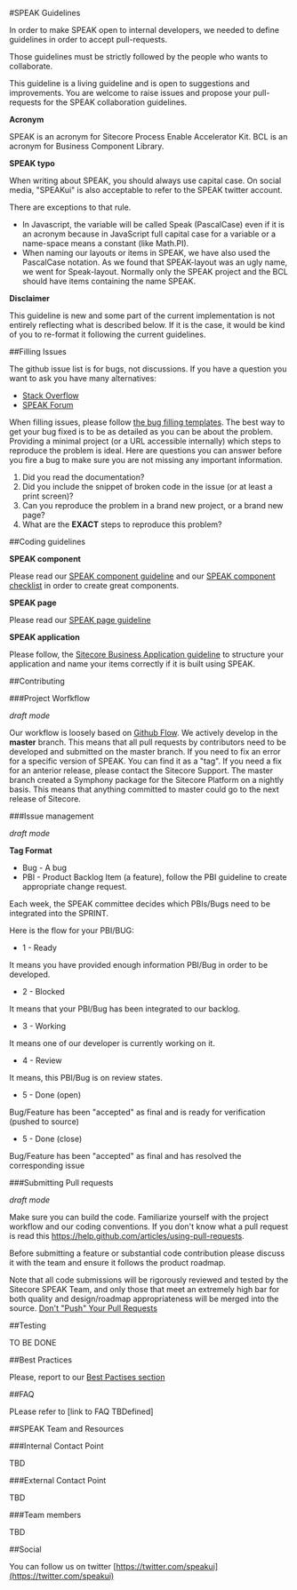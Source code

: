 #SPEAK Guidelines

In order to make SPEAK open to internal developers, we needed to define guidelines in order to accept pull-requests.

Those guidelines must be strictly followed by the people who wants to collaborate.

This guideline is a living guideline and is open to suggestions and improvements. You are welcome to raise issues and propose your pull-requests for the SPEAK collaboration guidelines.

**Acronym**

SPEAK is an acronym for Sitecore Process Enable Accelerator Kit.
BCL is an acronym for Business Component Library.


**SPEAK typo**

When writing about SPEAK, you should always use capital case. On social media, "SPEAKui" is also acceptable to refer to the SPEAK twitter account.

There are exceptions to that rule.

- In Javascript, the variable will be called Speak (PascalCase) even if it is an acronym because in JavaScript full capital case for a variable or a name-space means a constant (like Math.PI).
- When naming our layouts or items in SPEAK, we have also used the PascalCase notation. As we found that SPEAK-layout was an ugly name, we went for Speak-layout. Normally only the SPEAK project and the BCL should have items containing the name SPEAK.


**Disclaimer**

This guideline is new and some part of the current implementation is not entirely reflecting what is described below. If it is the case, it would be kind of you to re-format it following the current guidelines.

##Filling Issues

The github issue list is for bugs, not discussions. If you have a question you want to ask you have many alternatives:

- [Stack Overflow](http://stackoverflow.com/questions/tagged/speakui)
- [SPEAK Forum](http://sdn.sitecore.net/Forum/ShowPost.aspx?PostID=61867)

When filling issues, please follow [the bug filling templates](/bug.md). The best way to get your bug fixed is to be as detailed as you can be about the problem. Providing a minimal project (or a URL accessible internally) which steps to reproduce the problem is ideal. Here are questions you can answer before you fire a bug to make sure you are not missing any important information.

1. Did you read the documentation?
2. Did you include the snippet of broken code in the issue (or at least a print screen)?
3. Can you reproduce the problem in a brand new project, or a brand new page?
4. What are the **EXACT** steps to reproduce this problem?
 
##Coding guidelines

**SPEAK component**

Please read our [SPEAK component guideline](component.md) and our [SPEAK component checklist](componentCheckList.md) in order to create great components.

**SPEAK page**

Please read our [SPEAK page guideline](page.md)

**SPEAK application**

Please follow, the [Sitecore Business Application guideline](speak.md) to structure your application and name your items correctly if it is built using SPEAK.

##Contributing

###Project Worfkflow

*draft mode* 

Our workflow is loosely based on [Github Flow](http://scottchacon.com/2011/08/31/github-flow.html). We actively develop in the **master** branch. This means that all pull requests by contributors need to be developed and submitted on the master branch. If you need to fix an error for a specific version of SPEAK. You can find it as a "tag". If you need a fix for an anterior release, please contact the Sitecore Support. The master branch created a Symphony package for the Sitecore Platform on a nightly basis. This means that anything committed to master could go to the next release of Sitecore.

###Issue management

*draft mode*

**Tag Format**

- Bug - A bug
- PBI - Product Backlog Item (a feature), follow the PBI guideline to create appropriate change request.

Each week, the SPEAK committee decides which PBIs/Bugs need to be integrated into the SPRINT.

Here is the flow for your PBI/BUG:

- 1 - Ready

It means you have provided enough information PBI/Bug in order to be developed.

- 2 - Blocked

It means that your PBI/Bug has been integrated to our backlog.

- 3 - Working

It means one of our developer is currently working on it.

- 4 - Review

It means, this PBI/Bug is on review states.

- 5 - Done (open)

Bug/Feature has been "accepted" as final and is ready for verification (pushed to source)

- 5 - Done (close)

Bug/Feature has been "accepted" as final and has resolved the corresponding issue

###Submitting Pull requests

*draft mode*

Make sure you can build the code. Familiarize yourself with the project workflow and our coding conventions. If you don't know what a pull request is read this https://help.github.com/articles/using-pull-requests.

Before submitting a feature or substantial code contribution please discuss it with the team and ensure it follows the product roadmap. 

Note that all code submissions will be rigorously reviewed and tested by the Sitecore SPEAK Team, and only those that meet an extremely high bar for both quality and design/roadmap appropriateness will be merged into the source. [Don't "Push" Your Pull Requests](https://www.igvita.com/2011/12/19/dont-push-your-pull-requests/)

##Testing

TO BE DONE

##Best Practices

Please, report to our [Best Pactises section](bestPractises.md)

##FAQ

PLease refer to [link to FAQ TBDefined]

##SPEAK Team and Resources

###Internal Contact Point

TBD

###External Contact Point

TBD

###Team members

TBD


##Social

You can follow us on twitter [https://twitter.com/speakui](https://twitter.com/speakui)
